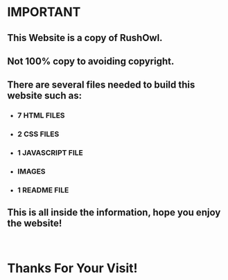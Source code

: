 # IMPORTANT
## This Website is a copy of RushOwl.
## Not 100% copy to avoiding copyright.
## There are several files needed to build this website such as:
* ### 7 HTML FILES
* ### 2 CSS FILES
* ### 1 JAVASCRIPT FILE
* ### IMAGES
* ### 1 README FILE

## This is all inside the information, hope you enjoy the website!
<br>

# Thanks For Your Visit!